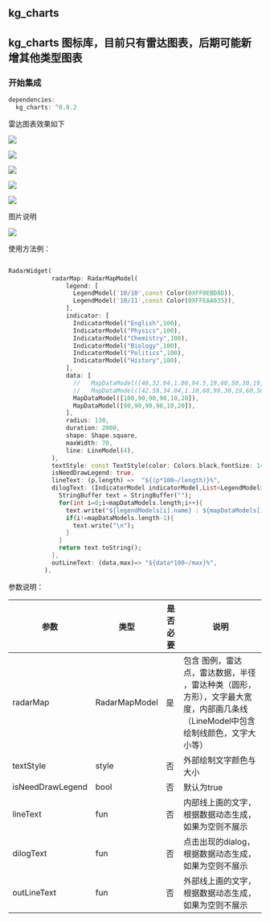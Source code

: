 ## kg_charts
## kg_charts 图标库，目前只有雷达图表，后期可能新增其他类型图表

### 开始集成

```dart
dependencies:
  kg_charts: ^0.0.2
```

雷达图表效果如下

![](art/img1.png)

![](art/img2.png)

![](art/img3.png)

![](art/img4.png)

![](art/img5.png)

图片说明

![](art/img1.png)

使用方法例：

```dart

RadarWidget(
            radarMap: RadarMapModel(
                legend: [
                  LegendModel('10/10',const Color(0XFF0EBD8D)),
                  LegendModel('10/11',const Color(0XFFEAA035)),
                ],
                indicator: [
                  IndicatorModel("English",100),
                  IndicatorModel("Physics",100),
                  IndicatorModel("Chemistry",100),
                  IndicatorModel("Biology",100),
                  IndicatorModel("Politics",100),
                  IndicatorModel("History",100),
                ],
                data: [
                  //   MapDataModel([48,32.04,1.00,94.5,19,60,50,30,19,60,50]),
                  //   MapDataModel([42.59,34.04,1.10,68,99,30,19,60,50,19,30]),
                  MapDataModel([100,90,90,90,10,20]),
                  MapDataModel([90,90,90,90,10,20]),
                ],
                radius: 130,
                duration: 2000,
                shape: Shape.square,
                maxWidth: 70,
                line: LineModel(4),
            ),
            textStyle: const TextStyle(color: Colors.black,fontSize: 14),
            isNeedDrawLegend: true,
            lineText: (p,length) =>  "${(p*100~/length)}%",
            dilogText: (IndicatorModel indicatorModel,List<LegendModel> legendModels,List<double> mapDataModels) {
              StringBuffer text = StringBuffer("");
              for(int i=0;i<mapDataModels.length;i++){
                text.write("${legendModels[i].name} : ${mapDataModels[i].toString()}");
                if(i!=mapDataModels.length-1){
                  text.write("\n");
                }
              }
              return text.toString();
            },
            outLineText: (data,max)=> "${data*100~/max}%",
          ),

```

参数说明：

| 参数 | 类型 | 是否必要 | 说明
|--|--|--|--|
| radarMap| RadarMapModel| 是| 包含 图例，雷达点，雷达数据，半径 ，雷达种类（圆形，方形），文字最大宽度，内部画几条线（LineModel中包含绘制线颜色，文字大小等）  |
| textStyle | style | 否 | 外部绘制文字颜色与大小 |
|isNeedDrawLegend  | bool  |  否 | 默认为true |
| lineText | fun | 否  | 内部线上画的文字，根据数据动态生成，如果为空则不展示 |
|dilogText  |  fun | 否  | 点击出现的dialog，根据数据动态生成，如果为空则不展示 |
| outLineText | fun  | 否  | 外部线上画的文字，根据数据动态生成，如果为空则不展示 |
